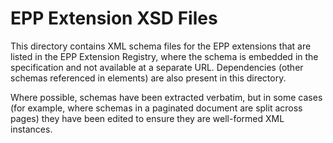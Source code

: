 # EPP Extension XSD Files

This directory contains XML schema files for the EPP extensions that are listed
in the EPP Extension Registry, where the schema is embedded in the specification
and not available at a separate URL. Dependencies (other schemas referenced in
<import> elements) are also present in this directory.

Where possible, schemas have been extracted verbatim, but in some cases (for
example, where schemas in a paginated document are split across pages) they have
been edited to ensure they are well-formed XML instances.
